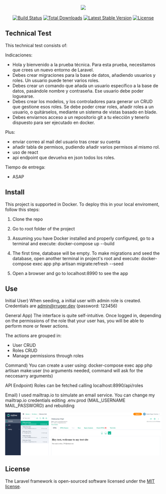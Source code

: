<p align="center"><a href="https://laravel.com" target="_blank"><img src="https://raw.githubusercontent.com/laravel/art/master/logo-lockup/5%20SVG/2%20CMYK/1%20Full%20Color/laravel-logolockup-cmyk-red.svg" width="400"></a></p>

<p align="center">
<a href="https://travis-ci.org/laravel/framework"><img src="https://travis-ci.org/laravel/framework.svg" alt="Build Status"></a>
<a href="https://packagist.org/packages/laravel/framework"><img src="https://img.shields.io/packagist/dt/laravel/framework" alt="Total Downloads"></a>
<a href="https://packagist.org/packages/laravel/framework"><img src="https://img.shields.io/packagist/v/laravel/framework" alt="Latest Stable Version"></a>
<a href="https://packagist.org/packages/laravel/framework"><img src="https://img.shields.io/packagist/l/laravel/framework" alt="License"></a>
</p>

## Technical Test

This technical test consists of:

Indicaciones:
- Hola y bienvenido a la prueba técnica. Para esta prueba, necesitamos que
    crees un nuevo entorno de Laravel.
- Debes crear migraciones para la base de datos, añadiendo usuarios y roles.
    Un usuario puede tener varios roles.
- Debes crear un comando que añada un usuario específico a la base de datos,
    pasándole nombre y contraseña. Ese usuario debe poder loguearse.
- Debes crear los modelos, y los controladores para generar un CRUD que
    gestione esos roles. Se debe poder crear roles, añadir roles a un usuario, o
    quitárselos, mediante un sistema de vistas basado en blade.
- Debes enviarnos acceso a un repositorio git a tu elección y tenerlo dispuesto
    para ser ejecutado en docker.

Plus:
- enviar correo al mail del usuario tras crear su cuenta
- añadir tabla de permisos, pudiendo añadir varios permisos al mismo rol.
- uso de react
- api endpoint que devuelva en json todos los roles.

Tiempo de entrega:
- ASAP


## Install

This project is supported in Docker.
To deploy this in your local enviroment, follow this steps:

1) Clone the repo

2) Go to root folder of the project

3) Assuming you have Docker installed and properly configured, go to a terminal and execute: docker-compose up --build

4) The first time, database will be empty. To make migrations and seed the database, open another terminal in project's root and execute: docker-compose exec app php artisan migrate:refresh --seed  

5) Open a browser and go to localhost:8990 to see the app


## Use

Initial User) When seeding, a initial user with admin role is created. Credentials are admin@rruger.dev (password: 123456)

General App) The interface is quite self-intuitive. Once logged in, depending on the permissions of the role that your user has, you will be able to perform more or fewer actions.

The actions are grouped in:

- User CRUD
- Roles CRUD
- Manage permissions through roles


Command) You can create a user using: docker-compose exec app php artisan make:user (no arguments needed, command will ask for the neccesarry arguments) 

API Endpoint) Roles can be fetched calling localhost:8990/api/roles

Email) I used mailtrap.io to simulate an email service. You can change my mailtrap.io credentials editing .env.prod (MAIL_USERNAME MAIL_PASSWORD) and rebuilding

![Alt text](./emailing.png?raw=true "Emails sended by this app")



## License

The Laravel framework is open-sourced software licensed under the [MIT license](https://opensource.org/licenses/MIT).
